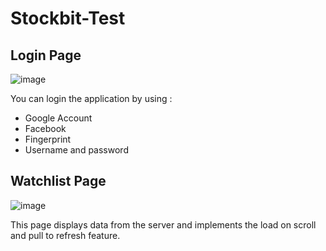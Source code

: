 # Stockbit-Test

## Login Page

![image](https://user-images.githubusercontent.com/38122420/173391089-1cb47e87-5502-4963-8200-42befe8c7a0f.png)

You can login the application by using :
- Google Account
- Facebook
- Fingerprint
- Username and password

## Watchlist Page

![image](https://user-images.githubusercontent.com/38122420/173391939-91c495f7-c7f1-494e-92aa-bb785c2a558f.png)

This page displays data from the server and implements the load on scroll and pull to refresh feature.
